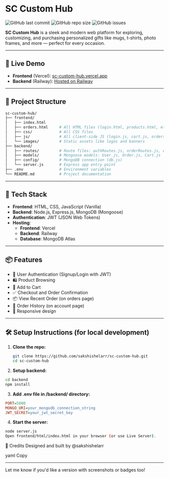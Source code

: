 # SC Custom Hub
![GitHub last commit](https://img.shields.io/github/last-commit/sakshishelarr/sc-custom-hub?style=flat-square)
![GitHub repo size](https://img.shields.io/github/repo-size/sakshishelarr/sc-custom-hub?style=flat-square)
![GitHub issues](https://img.shields.io/github/issues/sakshishelarr/sc-custom-hub?style=flat-square)

**SC Custom Hub** is a sleek and modern web platform for exploring, customizing, and purchasing personalized gifts like mugs, t-shirts, photo frames, and more — perfect for every occasion.

---

## 🚀 Live Demo

- **Frontend** (Vercel): [sc-custom-hub.vercel.app](https://sc-custom-hub.vercel.app)
- **Backend** (Railway): [Hosted on Railway](https://railway.app/project)

---

## 📁 Project Structure

```bash
sc-custom-hub/
├── frontend/
│   ├── index.html
│   ├── orders.html     # All HTML files (login.html, products.html, etc.)
│   ├── css/            # All CSS files
│   ├── js/             # All client-side JS (login.js, cart.js, orders.js, etc.)
│   └── images/         # Static assets like logos and banners
├── backend/
│   ├── routes/         # Route files: authRoutes.js, orderRoutes.js, etc.
│   ├── models/         # Mongoose models: User.js, Order.js, Cart.js
│   ├── config/         # MongoDB connection (db.js)
│   └── server.js       # Express app entry point
├── .env                # Environment variables
└── README.md           # Project documentation
```



---

## 🔧 Tech Stack

- **Frontend**: HTML, CSS, JavaScript (Vanilla)
- **Backend**: Node.js, Express.js, MongoDB (Mongoose)
- **Authentication**: JWT (JSON Web Tokens)
- **Hosting**:
  - **Frontend**: Vercel
  - **Backend**: Railway
  - **Database**: MongoDB Atlas

---

## 📦 Features

- 🔐 User Authentication (Signup/Login with JWT)
- 🛍️ Product Browsing
- 🛒 Add to Cart
- ✅ Checkout and Order Confirmation
- 📦 View Recent Order (on orders page)
- 🧾 Order History (on account page)
- 📱 Responsive design

---

## 🛠️ Setup Instructions (for local development)

1. **Clone the repo:**

   ```bash
   git clone https://github.com/sakshishelarr/sc-custom-hub.git
   cd sc-custom-hub

2. **Setup backend:**

  ```bash
  cd backend
  npm install
```
3. **Add .env file in /backend/ directory:**

  ```ini
  PORT=5000
  MONGO_URI=your_mongodb_connection_string
  JWT_SECRET=your_jwt_secret_key
```

4. **Start the server:**

  ```bash
  node server.js
  Open frontend/html/index.html in your browser (or use Live Server).
```

🙌 Credits
Designed and built by @sakshishelarr 

yaml
Copy

---

Let me know if you'd like a version with screenshots or badges too!





